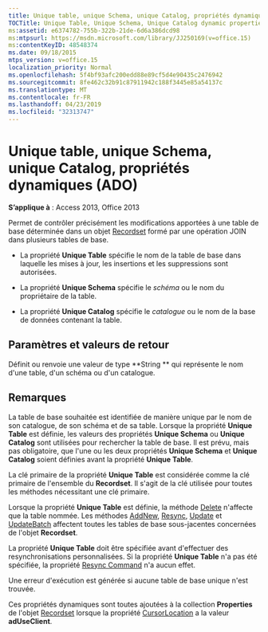 ```yaml
---
title: Unique table, unique Schema, unique Catalog, propriétés dynamiques (ADO)
TOCTitle: Unique Table, Unique Schema, Unique Catalog dynamic properties (ADO)
ms:assetid: e6374782-755b-322b-21de-6d6a386dcd98
ms:mtpsurl: https://msdn.microsoft.com/library/JJ250169(v=office.15)
ms:contentKeyID: 48548374
ms.date: 09/18/2015
mtps_version: v=office.15
localization_priority: Normal
ms.openlocfilehash: 5f4bf93afc200edd88e89cf5d4e90435c2476942
ms.sourcegitcommit: 8fe462c32b91c87911942c188f3445e85a54137c
ms.translationtype: MT
ms.contentlocale: fr-FR
ms.lasthandoff: 04/23/2019
ms.locfileid: "32313747"
---
```

# <a name="unique-table-unique-schema-unique-catalog-dynamic-properties-ado"></a>Unique table, unique Schema, unique Catalog, propriétés dynamiques (ADO)


**S’applique à** : Access 2013, Office 2013

Permet de contrôler précisément les modifications apportées à une table de base déterminée dans un objet [Recordset](recordset-object-ado.md) formé par une opération JOIN dans plusieurs tables de base.

  - La propriété **Unique Table** spécifie le nom de la table de base dans laquelle les mises à jour, les insertions et les suppressions sont autorisées.

  - La propriété **Unique Schema** spécifie le *schéma* ou le nom du propriétaire de la table.

  - La propriété **Unique Catalog** spécifie le *catalogue* ou le nom de la base de données contenant la table.

## <a name="settings-and-return-values"></a>Paramètres et valeurs de retour

Définit ou renvoie une valeur de type **String ** qui représente le nom d'une table, d'un schéma ou d'un catalogue.

## <a name="remarks"></a>Remarques

La table de base souhaitée est identifiée de manière unique par le nom de son catalogue, de son schéma et de sa table. Lorsque la propriété **Unique Table** est définie, les valeurs des propriétés **Unique Schema** ou **Unique Catalog** sont utilisées pour rechercher la table de base. Il est prévu, mais pas obligatoire, que l'une ou les deux propriétés **Unique Schema** et **Unique Catalog** soient définies avant la propriété **Unique Table**.

La clé primaire de la propriété **Unique Table** est considérée comme la clé primaire de l'ensemble du **Recordset**. Il s'agit de la clé utilisée pour toutes les méthodes nécessitant une clé primaire.

Lorsque la propriété **Unique Table** est définie, la méthode [Delete](delete-method-ado-recordset.md) n'affecte que la table nommée. Les méthodes [AddNew](addnew-method-ado.md), [Resync](resync-method-ado.md), [Update](update-method-ado.md) et [UpdateBatch](updatebatch-method-ado.md) affectent toutes les tables de base sous-jacentes concernées de l'objet **Recordset**.

La propriété **Unique Table** doit être spécifiée avant d'effectuer des resynchronisations personnalisées. Si la propriété **Unique Table** n'a pas été spécifiée, la propriété [Resync Command](resync-command-property-dynamic-ado.md) n'a aucun effet.

Une erreur d'exécution est générée si aucune table de base unique n'est trouvée.

Ces propriétés dynamiques sont toutes ajoutées à la collection **Properties** de l'objet [Recordset](properties-collection-ado.md) lorsque la propriété [CursorLocation](cursorlocation-property-ado.md) a la valeur **adUseClient**.

